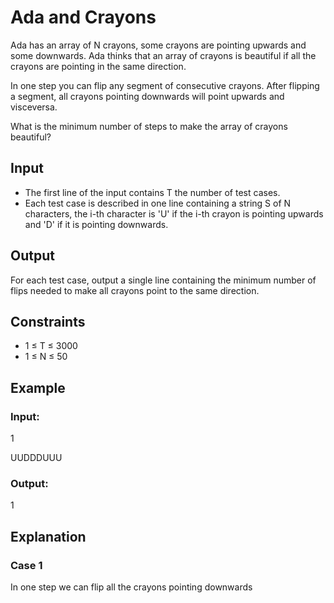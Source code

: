 # Ada and Crayons

Ada has an array of N crayons, some crayons are pointing upwards and some downwards. 
Ada thinks that an array of crayons is beautiful if all the crayons are pointing in the same direction.

In one step you can flip any segment of consecutive crayons. After flipping a segment, all crayons pointing downwards will point upwards and visceversa.

What is the minimum number of steps to make the array of crayons beautiful?

## Input

- The first line of the input contains T the number of test cases. 
- Each test case is described in one line containing a string S of N characters, the i-th character is 'U' if the i-th crayon is 
pointing upwards and 'D' if it is pointing downwards.

## Output

For each test case, output a single line containing the minimum number of flips needed to make all crayons point to the same direction.

## Constraints

- 1 ≤ T ≤ 3000
- 1 ≤ N ≤ 50

## Example

### Input:

1

UUDDDUUU

### Output:

1

## Explanation

### Case 1

In one step we can flip all the crayons pointing downwards
